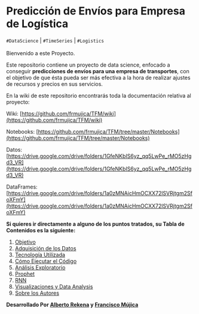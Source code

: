# Predicción de Envíos para Empresa de Logística

`#DataScience` | `#TimeSeries` | `#Logistics`
<br></br>
Bienvenido a este Proyecto.

Este repositorio contiene un proyecto de data science, enfocado a conseguir **predicciones de envíos para una empresa de transportes**, con el objetivo de que ésta pueda ser más efectiva a la hora de realizar ajustes de recursos y precios en sus servicios.

En la wiki de este repositorio encontrarás toda la documentación relativa al proyecto:

Wiki:       [https://github.com/frmujica/TFM/wiki](https://github.com/frmujica/TFM/wiki)

Notebooks:  [https://github.com/frmujica/TFM/tree/master/Notebooks](https://github.com/frmujica/TFM/tree/master/Notebooks)

Datos:      [https://drive.google.com/drive/folders/1GfeNKbIS6yz_qq5LwPe_rMO5zHgd3_VR](https://drive.google.com/drive/folders/1GfeNKbIS6yz_qq5LwPe_rMO5zHgd3_VR)

DataFrames: [https://drive.google.com/drive/folders/1a0zMNAicHmOCXX72lSVRjtgm2SfoXFmY](https://drive.google.com/drive/folders/1a0zMNAicHmOCXX72lSVRjtgm2SfoXFmY)


**Si quieres ir directamente a alguno de los puntos tratados, su Tabla de Contenidos es la siguiente:**
<ol>
<li><a href="https://github.com/frmujica/TFM/wiki/Objetivo">Objetivo</a></li>

<li><a href="https://github.com/frmujica/TFM/wiki/Adquisición-de-los-Datos">Adquisición de los Datos</a></li>

<li><a href="https://github.com/frmujica/TFM/wiki/Tecnología-Utilizada">Tecnología Utilizada</a></li>


<li><a href="https://github.com/frmujica/TFM/wiki/Cómo-Ejecutar-el-Código">Cómo Ejecutar el Código</a></li>

<li><a href="https://github.com/frmujica/TFM/wiki/Análisis-Exploratorio">Análisis Exploratorio</a></li>

<li><a href="https://github.com/frmujica/TFM/wiki/Prophet">Prophet</a></li>

<li><a href="https://github.com/frmujica/TFM/wiki/RNN">RNN</a></li>

<li><a href="https://github.com/frmujica/TFM/wiki/Visualizaciones-y-Data-Analysis">Visualizaciones y Data Analysis</a></li>

<li><a href="https://github.com/frmujica/TFM/wiki/Sobre-los-Autores">Sobre los Autores</a></li>
</ol>


**Desarrollado Por  [Alberto Rekena](https://es.linkedin.com/in/albertorekena) y [Francisco Mújica](https://www.linkedin.com/in/francisco-m%C3%BAjica-de-la-mora-6ba816135/)**
